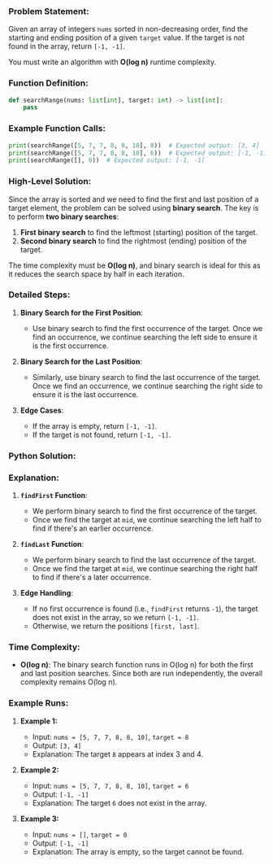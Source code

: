 ### Problem Statement:
Given an array of integers `nums` sorted in non-decreasing order, find the starting and ending position of a given `target` value. If the target is not found in the array, return `[-1, -1]`.

You must write an algorithm with **O(log n)** runtime complexity.

### Function Definition:
```python
def searchRange(nums: list[int], target: int) -> list[int]:
    pass
```

### Example Function Calls:
```python
print(searchRange([5, 7, 7, 8, 8, 10], 8))  # Expected output: [3, 4]
print(searchRange([5, 7, 7, 8, 8, 10], 6))  # Expected output: [-1, -1]
print(searchRange([], 0))  # Expected output: [-1, -1]
```

### High-Level Solution:
Since the array is sorted and we need to find the first and last position of a target element, the problem can be solved using **binary search**. The key is to perform **two binary searches**:
1. **First binary search** to find the leftmost (starting) position of the target.
2. **Second binary search** to find the rightmost (ending) position of the target.

The time complexity must be **O(log n)**, and binary search is ideal for this as it reduces the search space by half in each iteration.

### Detailed Steps:
1. **Binary Search for the First Position**:
   - Use binary search to find the first occurrence of the target. Once we find an occurrence, we continue searching the left side to ensure it is the first occurrence.
   
2. **Binary Search for the Last Position**:
   - Similarly, use binary search to find the last occurrence of the target. Once we find an occurrence, we continue searching the right side to ensure it is the last occurrence.
   
3. **Edge Cases**:
   - If the array is empty, return `[-1, -1]`.
   - If the target is not found, return `[-1, -1]`.

### Python Solution:


### Explanation:
1. **`findFirst` Function**:
   - We perform binary search to find the first occurrence of the target.
   - Once we find the target at `mid`, we continue searching the left half to find if there's an earlier occurrence.
   
2. **`findLast` Function**:
   - We perform binary search to find the last occurrence of the target.
   - Once we find the target at `mid`, we continue searching the right half to find if there's a later occurrence.
   
3. **Edge Handling**:
   - If no first occurrence is found (i.e., `findFirst` returns `-1`), the target does not exist in the array, so we return `[-1, -1]`.
   - Otherwise, we return the positions `[first, last]`.

### Time Complexity:
- **O(log n)**: The binary search function runs in O(log n) for both the first and last position searches. Since both are run independently, the overall complexity remains O(log n).

### Example Runs:

1. **Example 1:**
   - Input: `nums = [5, 7, 7, 8, 8, 10]`, `target = 8`
   - Output: `[3, 4]`
   - Explanation: The target `8` appears at index 3 and 4.

2. **Example 2:**
   - Input: `nums = [5, 7, 7, 8, 8, 10]`, `target = 6`
   - Output: `[-1, -1]`
   - Explanation: The target `6` does not exist in the array.

3. **Example 3:**
   - Input: `nums = []`, `target = 0`
   - Output: `[-1, -1]`
   - Explanation: The array is empty, so the target cannot be found.
